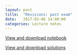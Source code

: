 ```yaml
---
layout: post
title:  "Revisions: past exam" 
date:   2017-03-06 14:00:00
categories: Lecture notes
---
```



[View and download notebook](http://nbviewer.jupyter.org/github/ggorman/Numerical-methods-1/blob/master/notebook/revision_exercises.ipynb)

[View and download solutions](http://nbviewer.jupyter.org/github/ggorman/Numerical-methods-1/blob/master/notebook/revision_exercises_solutions.ipynb)


